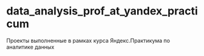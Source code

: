 # data_analysis_prof_at_yandex_practicum
Проекты выполненные в рамках курса Яндекс.Практикума по аналитике данных
